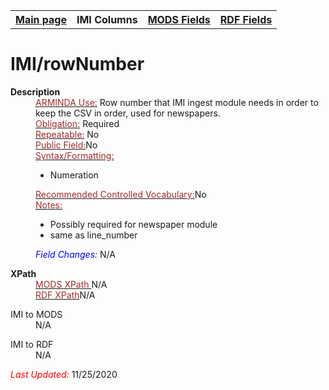 <!DOCTYPE html>
<html>

<body>
<table style="width:100%">
  <tr>
    <th><a href="index.md">Main page</a></th>
	<th>IMI Columns</th>
    <th><a href="MODS.md">MODS Fields</a></th>
    <th><a href="#">RDF Fields</a></th>
  </tr>
</table>



<h1>IMI/rowNumber</h1>
<dl>
  <dt><b>Description</b></dt>
  <dd><ins><font color="brown">ARMINDA Use:</font></ins> Row number that IMI ingest module needs in order to keep the CSV in order, used for newspapers.  </dd>
  <dd><ins><font color="brown">Obligation:</font></ins> Required</dd>
  <dd><ins><font color="brown">Repeatable:</font></ins> No</dd>
  <dd><ins><font color="brown">Public Field:</font></ins>No</dd>
  <dd><ins><font color="brown">Syntax/Formatting:</font></ins>
	<ul>
		<li>Numeration</li>
	</ul>
  </dd>
  <dd><ins><font color="brown">Recommended Controlled Vocabulary:</font></ins>No</dd>
  <dd><ins><font color="brown">Notes: </font></ins>
	<ul>
		<li>Possibly required for newspaper module</li>
		<li>same as line_number</li>
		</ul>
	</dd>
  <dd><font color="blue"><i>Field Changes: </i></font>N/A</dd>
</dl>
<dl>
<dl>
    <dt><b>XPath</b></dt>
	  <dd> <ins><font color="brown">MODS XPath </font></ins> N/A</dd>
		<dd> <ins><font color="brown">RDF XPath</font></ins>N/A</dd>
<dl>
	<dt>IMI to MODS</dt>
		<dd>N/A</dd>
</dl>
<dl>
	<dt>IMI to RDF</dt>
		<dd>N/A</dd>
</dl>
</dl>
	<p><font color="red"><i>Last Updated: </i></font>11/25/2020</p>
</dl>

</body>
</html>